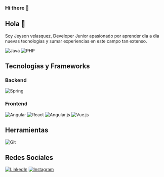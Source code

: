 ### Hi there 👋
## Hola 👋
Soy Jeyson velasquez, Developer Junior apasionado por aprender dia a dia nuevas tecnologias y sumar experiencias en este campo tan extenso.

<!--
**LaMalditaProgramadora/LaMalditaProgramadora** is a ✨ _special_ ✨ repository because its `README.md` (this file) appears on your GitHub profile.
En resumen, puedo convertir café en código ☕.

Here are some ideas to get you started:
## Lenguajes de Programación

- 🔭 I’m currently working on ...
- 🌱 I’m currently learning ...
- 👯 I’m looking to collaborate on ...
- 🤔 I’m looking for help with ...
- 💬 Ask me about ...
- 📫 How to reach me: ...
- 😄 Pronouns: ...
- ⚡ Fun fact: ...
-->
![Java](https://img.shields.io/badge/java-%23ED8B00.svg?style=for-the-badge&logo=java&logoColor=white)
![PHP](https://img.shields.io/badge/PHP-8A2BE2)

## Tecnologías y Frameworks
### Backend
![Spring](https://img.shields.io/badge/spring-%236DB33F.svg?style=for-the-badge&logo=spring&logoColor=white)


### Frontend
![Angular](https://img.shields.io/badge/angular-%23DD0031.svg?style=for-the-badge&logo=angular&logoColor=white)
![React](https://img.shields.io/badge/react-%2320232a.svg?style=for-the-badge&logo=react&logoColor=%2361DAFB)
![Angular.js](https://img.shields.io/badge/angular.js-%23E23237.svg?style=for-the-badge&logo=angularjs&logoColor=white)
![Vue.js](https://img.shields.io/badge/vuejs-%2335495e.svg?style=for-the-badge&logo=vuedotjs&logoColor=%234FC08D)

## Herramientas
![Git](https://img.shields.io/badge/git-%23F05033.svg?style=for-the-badge&logo=git&logoColor=white)


## Redes Sociales
[![LinkedIn](https://img.shields.io/badge/linkedin-%230077B5.svg?style=for-the-badge&logo=linkedin&logoColor=white)](https://www.linkedin.com/in/jeysonvelasquez/)
[![Instagram](https://img.shields.io/badge/Instagram-%23E4405F.svg?style=for-the-badge&logo=Instagram&logoColor=white)](https://www.instagram.com/jeysonvelasquezvasquez/)
